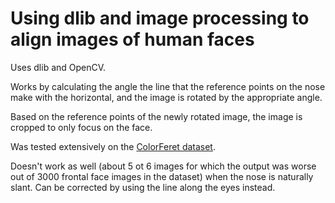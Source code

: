 # Using dlib and image processing to align images of human faces #

Uses dlib and OpenCV.

Works by calculating the angle the line that the reference points on the nose make with the horizontal, and the image is rotated by the appropriate angle.

Based on the reference points of the newly rotated image, the image is cropped to only focus on the face.

Was tested extensively on the [ColorFeret dataset](https://www.nist.gov/itl/iad/image-group/color-feret-database).

Doesn't work as well (about 5 ot 6 images for which the output was worse out of 3000 frontal face images in the dataset) when the nose is naturally slant.
Can be corrected by using the line along the eyes instead.
